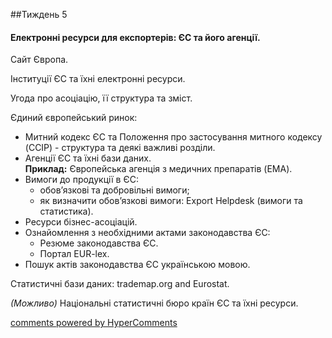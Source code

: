 <div id="hypercomments_widget" class="js-hypercomments-widget invisible"></div>

##Тиждень 5
<h4>Електронні ресурси для експортерів: ЄС та його агенції.</h4>


<p>Сайт Європа.</p>
<p>Інституції ЄС та їхні електронні ресурси.</p>
<p>Угода про асоціацію, її структура та зміст.</p>
<p>Єдиний європейський ринок:
<ul>
	<li>Митний кодекс ЄС та Положення про застосування митного кодексу (CCIP) - структура та деякі важливі розділи.</li>
	<li>Агенції ЄС та їхні бази даних.<br>
		<b>Приклад:</b> Європейська агенція з медичних препаратів (EMA).
	</li>
	<li>Вимоги до продукції в ЄС:
		<ul>
		<li>обов’язкові та добровільні вимоги;</li>
		<li>як визначити обов’язкові вимоги: Export Helpdesk (вимоги та статистика).</li>
		</ul>
	</li>
	<li>Ресурси бізнес-асоціацій.</li>
	<li>Ознайомлення з необхідними актами законодавства ЄС:
		<ul>
		<li>Резюме законодавства ЄС.</li>
		<li>Портал EUR-lex.</li>
		</ul>
	</li>
	<li>Пошук актів законодавства ЄС українською мовою.</li> 
</ul>
</p>
<p>Статистичні бази даних: trademap.org and Eurostat. </p>
<p><i>(Можливо)</i> Національні статистичні бюро країн ЄС та їхні ресурси. </p>


<div class="js-hypercomments-container">
    <a href="http://hypercomments.com" class="hc-link" title="comments widget">comments powered by HyperComments</a>
</div>